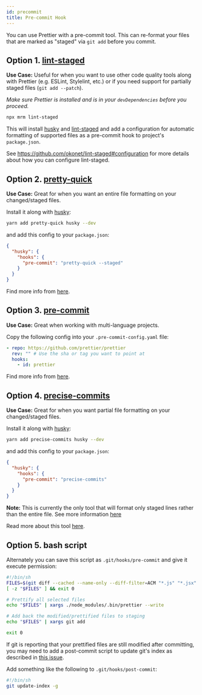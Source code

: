 ```yaml
---
id: precommit
title: Pre-commit Hook
---
```


You can use Prettier with a pre-commit tool. This can re-format your files that are marked as "staged" via `git add` before you commit.

## Option 1. [lint-staged](https://github.com/okonet/lint-staged)

**Use Case:** Useful for when you want to use other code quality tools along with Prettier (e.g. ESLint, Stylelint, etc.) or if you need support for partially staged files (`git add --patch`).

_Make sure Prettier is installed and is in your `devDependencies` before you proceed._

```bash
npx mrm lint-staged
```

This will install [husky](https://github.com/typicode/husky) and [lint-staged](https://github.com/okonet/lint-staged) and add a configuration for automatic formatting of supported files as a pre-commit hook to project's `package.json`.

See https://github.com/okonet/lint-staged#configuration for more details about how you can configure lint-staged.

## Option 2. [pretty-quick](https://github.com/azz/pretty-quick)

**Use Case:** Great for when you want an entire file formatting on your changed/staged files.

Install it along with [husky](https://github.com/typicode/husky):

```bash
yarn add pretty-quick husky --dev
```

and add this config to your `package.json`:

```json
{
  "husky": {
    "hooks": {
      "pre-commit": "pretty-quick --staged"
    }
  }
}
```

Find more info from [here](https://github.com/azz/pretty-quick).

## Option 3. [pre-commit](https://github.com/pre-commit/pre-commit)

**Use Case:** Great when working with multi-language projects.

Copy the following config into your `.pre-commit-config.yaml` file:

```yaml
- repo: https://github.com/prettier/prettier
  rev: "" # Use the sha or tag you want to point at
  hooks:
    - id: prettier
```

Find more info from [here](https://pre-commit.com).

## Option 4. [precise-commits](https://github.com/JamesHenry/precise-commits)

**Use Case:** Great for when you want partial file formatting on your changed/staged files.

Install it along with [husky](https://github.com/typicode/husky):

```bash
yarn add precise-commits husky --dev
```

and add this config to your `package.json`:

```json
{
  "husky": {
    "hooks": {
      "pre-commit": "precise-commits"
    }
  }
}
```

**Note:** This is currently the only tool that will format only staged lines rather than the entire file. See more information [here](https://github.com/JamesHenry/precise-commits#why-precise-commits)

Read more about this tool [here](https://github.com/JamesHenry/precise-commits#2-precommit-hook).

## Option 5. bash script

Alternately you can save this script as `.git/hooks/pre-commit` and give it execute permission:

```bash
#!/bin/sh
FILES=$(git diff --cached --name-only --diff-filter=ACM "*.js" "*.jsx" | sed 's| |\\ |g')
[ -z "$FILES" ] && exit 0

# Prettify all selected files
echo "$FILES" | xargs ./node_modules/.bin/prettier --write

# Add back the modified/prettified files to staging
echo "$FILES" | xargs git add

exit 0
```

If git is reporting that your prettified files are still modified after committing, you may need to add a post-commit script to update git's index as described in [this issue](https://github.com/prettier/prettier/issues/2978#issuecomment-334408427).

Add something like the following to `.git/hooks/post-commit`:

```bash
#!/bin/sh
git update-index -g
```
